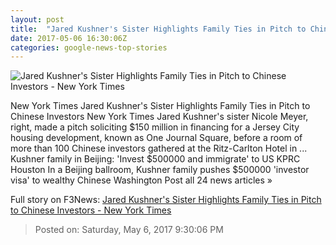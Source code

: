 ```yaml
---
layout: post
title:  "Jared Kushner's Sister Highlights Family Ties in Pitch to Chinese Investors - New York Times"
date: 2017-05-06 16:30:06Z
categories: google-news-top-stories
---
```


![Jared Kushner's Sister Highlights Family Ties in Pitch to Chinese Investors - New York Times](https://static01.nyt.com/images/2017/05/13/world/07kushner-sister1/07kushner-sister1-facebookJumbo.jpg)

New York Times Jared Kushner's Sister Highlights Family Ties in Pitch to Chinese Investors New York Times Jared Kushner's sister Nicole Meyer, right, made a pitch soliciting $150 million in financing for a Jersey City housing development, known as One Journal Square, before a room of more than 100 Chinese investors gathered at the Ritz-Carlton Hotel in ... Kushner family in Beijing: 'Invest $500000 and immigrate' to US KPRC Houston In a Beijing ballroom, Kushner family pushes $500000 'investor visa' to wealthy Chinese Washington Post all 24 news articles »


Full story on F3News: [Jared Kushner's Sister Highlights Family Ties in Pitch to Chinese Investors - New York Times](http://www.f3nws.com/n/BbKKhC)

> Posted on: Saturday, May 6, 2017 9:30:06 PM
